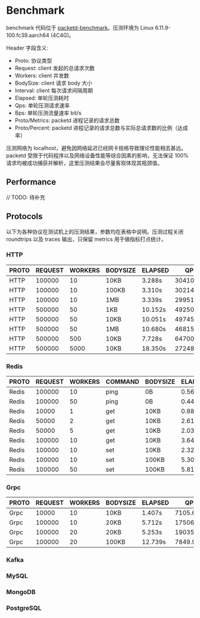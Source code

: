 # Benchmark

benchmark 代码位于 [packetd-benchmark](https://github.com/packetd/packetd)。压测环境为 Linux 6.11.9-100.fc39.aarch64 (4C4G)。

Header 字段含义:
- Proto: 协议类型
- Request: client 发起的总请求次数
- Workers: client 并发数
- BodySize: client 请求 body 大小
- Interval: client 每次请求间隔周期
- Elapsed: 单轮压测耗时
- Qps: 单轮压测请求速率
- Bps: 单轮压测流量速率 bit/s
- Proto/Metrics: packetd 进程记录的请求总数
- Proto/Percent: packetd 进程记录的请求总数与实际总请求数的比例（达成率）

压测网络为 localhost，避免因网络延迟已经网卡规格导致理论性能相去甚远。packetd 受限于代码程序以及网络设备性能等综合因素的影响，无法保证 100% 请求均被成功捕获并解析，这里压测结果会尽量客观体现其瓶颈值。

## Performance

// TODO: 待补充

## Protocols

以下为各种协议在测试机上的压测结果，参数均在表格中说明。压测过程关闭 roundtrips 以及 traces 输出，只保留 metrics 用于做指标打点统计。

### HTTP

| PROTO | REQUEST | WORKERS | BODYSIZE  | ELAPSED | QPS | BPS | PROTO/METRICS | PROTO/PERCENT |
| ----- | ------- | ------- | --------  |---------| --- | --- | ------------- | ------------- |
| HTTP  |  100000 |      10 | 10KB     | 3.288s  | 30410.734 | 2376Mib |        100000 | 100.000%      |
| HTTP  |  100000 |      10 | 100KB    | 3.310s  | 30214.392 | 23.05Gib |        100000 | 100.000%      |
| HTTP  |  100000 |      10 | 1MB      | 3.339s  | 29951.802 | 234Gib |        100000 | 100.000%      |
| HTTP  |  500000 |      50 | 1KB      | 10.152s | 49250.733 | 384.8Mib |        500000 | 100.000%      |
| HTTP  |  500000 |      50 | 10KB     | 10.051s | 49745.785 | 3886Mib |        500000 | 100.000%      |
| HTTP  |  500000 |      50 | 1MB      | 10.680s | 46815.213 | 365.7Gib |        500000 | 100.000%      |
| HTTP  |  500000 |     500 | 10KB     | 7.728s  | 64700.562 | 5055Mib |        500000 | 100.000%      |
| HTTP  |  500000 |    5000 | 10KB     | 18.350s | 27248.214 | 2129Mib |        441169 | 88.234%       |


### Redis

| PROTO | REQUEST | WORKERS | COMMAND | BODYSIZE | ELAPSED  | QPS       | BPS     | PROTO/METRICS | PROTO/PERCENT |
| ----- | ------- | ------- |---------| -------- |----------| --- | ------------- | ------------- | --- |
| Redis |  100000 |      10 | ping    | 0B       | 0.562s  | 177993.854 | 0b  |        100010 | 100.010%      |
| Redis |  100000 |      50 | ping    | 0B       | 0.440s  | 227433.191 | 0b  |         81995 | 81.995%       |
| Redis |   10000 |       1 | get     | 10KB     | 0.887s  | 11274.481 | 880.8Mib |          9994 | 99.940%       |
| Redis |   50000 |       2 | get     | 10KB     | 2.618s  | 19101.756 | 1492Mib |         49998 | 99.996%       |
| Redis |   50000 |       5 | get     | 10KB     | 2.032s  | 24606.572 | 1922Mib |         49769 | 99.538%       |
| Redis |  100000 |      10 | get     | 10KB     | 3.643s  | 27448.310 | 2144Mib |         98852 | 98.852%       |
| Redis |  100000 |      10 | set     | 10KB     | 2.323s  | 43046.831 | 3363Mib |        100010 | 100.010%      |
| Redis |  100000 |      10 | set     | 100KB    | 5.309s  | 18834.716 | 14.37Gib |         99644 | 99.644%       |
| Redis |  100000 |      50 | set     | 100KB    | 5.812s  | 17204.495 | 13.13Gib |         96499 | 96.499%       |

### Grpc

| PROTO | REQUEST | WORKERS | BODYSIZE  | ELAPSED | QPS | BPS | PROTO/METRICS | PROTO/PERCENT |
| ----- | ------- | ------- | --------  |---------| --- | --- | ------------- | ------------- |
| Grpc  |   10000 |      10 | 10KB     | 1.407s  | 7105.671 | 555.1Mib |         10000 | 100.000%      |
| Grpc  |  100000 |      10 | 20KB     | 5.712s  | 17506.366 | 2735Mib |        100000 | 100.000%      |
| Grpc  |  100000 |      20 | 20KB     | 5.253s  | 19035.493 | 2974Mib |         99987 | 99.987%       |
| Grpc  |  100000 |      20 | 100KB    | 12.739s | 7849.908 | 6133Mib |         99353 | 99.353%       |


### Kafka

### MySQL

### MongoDB

### PostgreSQL
